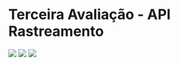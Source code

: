 # Terceira Avaliação - API Rastreamento
<img src="images/print-01.png">
<img src="images/print-02.png">
<img src="images/print-03.png">
